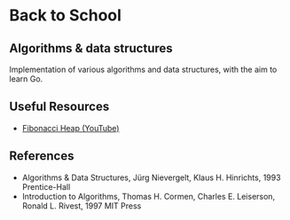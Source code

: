 # Back to School
## Algorithms &amp; data structures

Implementation of various algorithms and data structures, with the aim to learn Go.

## Useful Resources

* [Fibonacci Heap (YouTube)](https://www.youtube.com/watch?v=bXCAIABSKQw)

## References

* Algorithms & Data Structures, Jürg Nievergelt, Klaus H. Hinrichts, 1993 Prentice-Hall
* Introduction to Algorithms, Thomas H. Cormen, Charles E. Leiserson, Ronald L. Rivest, 1997 MIT Press

